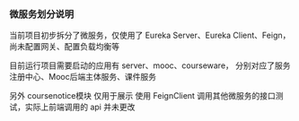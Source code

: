 ### 微服务划分说明

当前项目初步拆分了微服务，仅使用了 Eureka Server、Eureka Client、Feign，尚未配置网关、配置负载均衡等

目前运行项目需要启动的应用有 server、mooc、courseware， 分别对应了服务注册中心、Mooc后端主体服务、课件服务

另外 coursenotice模块 仅用于展示 使用 FeignClient 调用其他微服务的接口测试，实际上前端调用的 api 并未更改 